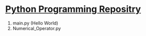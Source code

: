 <h1 style="text-decoration: underline">Python Programming Repositry</h1>

<ol>
  <li>main.py (Hello World)</li>
  <li>Numerical_Operator.py</li>
</ol>
